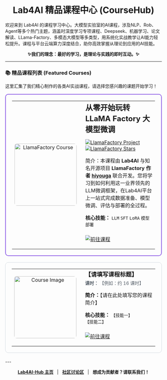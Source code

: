<h1 align="center">Lab4AI 精品课程中心 (CourseHub)</h1>

<p align="top">
  欢迎来到 Lab4AI 的课程学习中心。大模型实验室的AI课程，涉及NLP、Rob、Agent等多个热门主题，涵盖时深度学习专项课程、Deepseek、机器学习、论文解读、LLama-Factory、多模态大模型等多类型，用系统化实战教学让AI能力轻松提升。课程与平台云端算力深度结合，助你高效掌握从理论到应用的AI技能。
</p>
<p align="center">
  <strong>✨我们的理念：最好的学习，是理论与实践的即时互动。✨</strong>
</p>

---

### 📚 精品课程列表 (Featured Courses)

这里汇集了我们精心制作的各类AI实战课程，请选择您感兴趣的课题开始学习！

<table width="100%" style="border: 2px solid #8957e5; border-radius: 10px; padding: 20px; margin-bottom: 20px;">
  <tr>
    <td width="25%" align="center" style="vertical-align: middle;">
      <img src="【LlamaFactory课程图片URL】" alt="LlamaFactory Course" width="200" style="border-radius: 8px;">
    </td>
    <td width="75%" style="padding-left: 20px; vertical-align: top;">
      <h2 style="margin-top: 0px; margin-bottom: 10px;">
从零开始玩转LLaMA Factory 大模型微调</h2>
      <p>
        <a href="https://github.com/hiyouga/LLaMA-Factory">
          <img src="https://img.shields.io/badge/合作项目-LLaMA%20Factory-blueviolet?style=social&logo=github" alt="LlamaFactory Project">
          <img src="https://img.shields.io/github/stars/hiyouga/LLaMA-Factory?style=social" alt="LlamaFactory Stars">
        </a>
      </p>
      <p>
        简介：本课程由 <strong>Lab4AI</strong> 与知名开源项目 <strong>LlamaFactory 作者 <a href="https://github.com/hiyouga">hiyouga</a></strong> 联合开发。您将学习到如何利用这一业界领先的LLM微调框架，在Lab4AI平台上一站式完成数据准备、模型微调、评估与部署的全过程。
      </p>
      <p>
        <strong>核心技能：</strong> <code>LLM</code> <code>SFT</code> <code>LoRA</code> <code>模型部署</code>
      </p>
      <p align="left" style="margin-top: 25px;">
        <a href="https://www.lab4ai.cn/course/detail?id=7c13e60f6137474eb40f6fd3983c0f46">
       <img src="https://img.shields.io/badge/前往课程-007BFF?style=for-the-badge&logo=rocket&logoColor=white" alt="前往课程">
        </a>
      </p>
    </td>
  </tr>
<table width="100%" style="border: 1px solid #d0d7de; border-radius: 10px; padding: 20px; margin-bottom: 20px;">
  <tr>
    <td width="25%" align="center" style="vertical-align: middle;">
      <img src="【请替换为课程图片URL】" alt="Course Image" width="200" style="border-radius: 8px;">
    </td>
    <td width="75%" style="padding-left: 20px; vertical-align: top;">
      <h3 style="margin-top: 0px; margin-bottom: 5px;">【请填写课程标题】</h3> 
      <p style="color: #57606a; font-size: 0.9em; margin-top: 0px;">
        <strong>课时：</strong> 【例如：约 16 课时】
      </p>
      <p>
        <strong>简介：</strong>【请在此处填写您的课程简介】
      </p>
      <p>
        <strong>核心技能：</strong> <code>【技能一】</code> <code>【技能二】</code>
      </p>
      <p align="left" style="margin-top: 25px;">
        <a href="【请替换为平台课程链接】">
          <img src="https://img.shields.io/badge/前往课程-007BFF?style=for-the-badge&logo=rocket&logoColor=white" alt="前往课程">
        </a>
      </p>
    </td>
  </tr>
</table>
---
<p align="center">
  <strong><a href="https://github.com/Lab4AI-Hub">Lab4AI-Hub 主页</a></strong>
  &nbsp;&nbsp;|&nbsp;&nbsp;
  <strong><a href="【社区讨论区链接】">社区讨论区</a></strong>
  &nbsp;&nbsp;|&nbsp;&nbsp;
  <strong>想成为贡献者？请联系我们！</strong>
</p>
